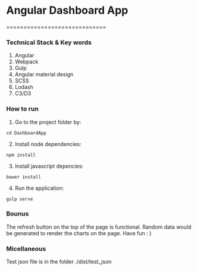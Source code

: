# Angular Dashboard App
=============================
### Technical Stack & Key words
1. Angular
2. Webpack
3. Gulp
4. Angular material design
5. SCSS
6. Lodash
7. C3/D3

### How to run
1. Go to the project folder by:
```console
cd DashboardApp
```

2. Install node dependencies:
```console
npm install
```

3. Install javascript depencies:
```console
bower install
```

4. Run the application: 
```console
gulp serve
```


### Bounus
The refresh button on the top of the page is functional. Random data would be generated to render the charts on the page. Have fun : )

### Micellaneous
Test json file is in the folder ./dist/test_json